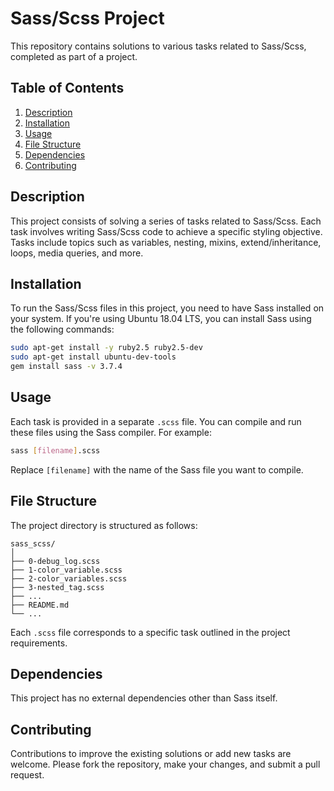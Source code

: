 # Sass/Scss Project

This repository contains solutions to various tasks related to Sass/Scss, completed as part of a project.

## Table of Contents

1. [Description](#description)
2. [Installation](#installation)
3. [Usage](#usage)
4. [File Structure](#file-structure)
5. [Dependencies](#dependencies)
6. [Contributing](#contributing)

## Description

This project consists of solving a series of tasks related to Sass/Scss. Each task involves writing Sass/Scss code to achieve a specific styling objective. Tasks include topics such as variables, nesting, mixins, extend/inheritance, loops, media queries, and more.

## Installation

To run the Sass/Scss files in this project, you need to have Sass installed on your system. If you're using Ubuntu 18.04 LTS, you can install Sass using the following commands:

```bash
sudo apt-get install -y ruby2.5 ruby2.5-dev
sudo apt-get install ubuntu-dev-tools
gem install sass -v 3.7.4
```

## Usage

Each task is provided in a separate `.scss` file. You can compile and run these files using the Sass compiler. For example:

```bash
sass [filename].scss
```

Replace `[filename]` with the name of the Sass file you want to compile.

## File Structure

The project directory is structured as follows:

```
sass_scss/
│
├── 0-debug_log.scss
├── 1-color_variable.scss
├── 2-color_variables.scss
├── 3-nested_tag.scss
├── ...
├── README.md
└── ...
```

Each `.scss` file corresponds to a specific task outlined in the project requirements.

## Dependencies

This project has no external dependencies other than Sass itself.

## Contributing

Contributions to improve the existing solutions or add new tasks are welcome. Please fork the repository, make your changes, and submit a pull request.
